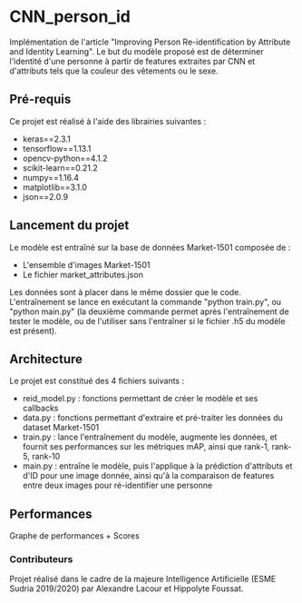 # CNN_person_id
Implémentation de l'article "Improving Person Re-identification by Attribute and Identity Learning". Le but du modèle proposé est de déterminer l'identité d'une personne à partir de features extraites par CNN et d'attributs tels que la couleur des vêtements ou le sexe.

## Pré-requis
Ce projet est réalisé à l'aide des librairies suivantes :
- keras==2.3.1
- tensorflow==1.13.1
- opencv-python==4.1.2
- scikit-learn==0.21.2
- numpy==1.16.4
- matplotlib==3.1.0
- json==2.0.9

## Lancement du projet
Le modèle est entraîné sur la base de données Market-1501 composée de :
- L'ensemble d'images Market-1501
- Le fichier market_attributes.json

Les données sont à placer dans le même dossier que le code.
L'entraînement se lance en exécutant la commande "python train.py", ou "python main.py" (la deuxième commande permet après l'entraînement de tester le modèle, ou de l'utiliser sans l'entraîner si le fichier .h5 du modèle est présent). 

## Architecture
Le projet est constitué des 4 fichiers suivants :
- reid_model.py : fonctions permettant de créer le modèle et ses callbacks
- data.py : fonctions permettant d'extraire et pré-traiter les données du dataset Market-1501
- train.py : lance l'entraînement du modèle, augmente les données, et fournit ses performances sur les métriques mAP, ainsi que rank-1, rank-5, rank-10
- main.py : entraîne le modèle, puis l'applique à la prédiction d'attributs et d'ID pour une image donnée, ainsi qu'à la comparaison de features entre deux images pour ré-identifier une personne

## Performances
Graphe de performances + Scores


### Contributeurs
Projet réalisé dans le cadre de la majeure Intelligence Artificielle (ESME Sudria 2019/2020) par Alexandre Lacour et Hippolyte Foussat.

